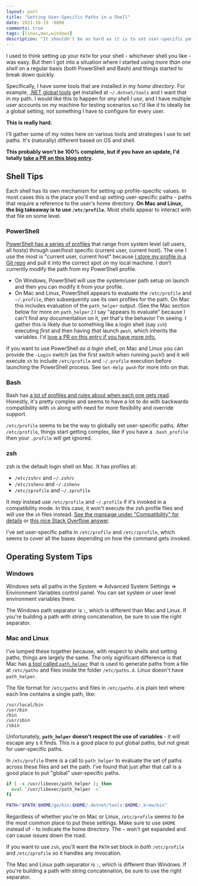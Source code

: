```yaml
---
layout: post
title: "Setting User-Specific Paths in a Shell"
date: 2021-10-19 -0800
comments: true
tags: [linux,mac,windows]
description: "It shouldn't be as hard as it is to set user-specific paths at a global level, but it is. Here are some notes I have on what I've found."
---
```

I used to think setting up your `PATH` for your shell - whichever shell you like - was easy. But then I got into a situation where I started using _more than one shell_ on a regular basis (both PowerShell and Bash) and things started to break down quickly.

Specifically, I have some tools that are installed in my _home directory_. For example, [.NET global tools](https://docs.microsoft.com/en-us/dotnet/core/tools/global-tools) get installed at `~/.dotnet/tools` and I want that in my path. I would like this to happen for _any shell I use_, and I have multiple user accounts on my machine for testing scenarios so I'd like it to ideally be a global setting, not something I have to configure for every user.

**This is really hard.**

I'll gather some of my notes here on various tools and strategies I use to set paths. It's (naturally) different based on OS and shell.

**This probably won't be 100% complete, but if you have an update, I'd totally [take a PR on this blog entry](https://github.com/tillig/tillig.github.io/pulls).**

## Shell Tips

Each shell has its own mechanism for setting up profile-specific values. In most cases this is the place you'll end up setting user-specific paths - paths that require a reference to the user's home directory. **On Mac and Linux, the big takeaway is to use `/etc/profile`.** Most shells appear to interact with that file on some level.

### PowerShell

[PowerShell has a series of profiles](https://docs.microsoft.com/en-us/powershell/module/microsoft.powershell.core/about/about_profiles?view=powershell-7.1) that range from system level (all users, all hosts) through user/host specific (current user, current  host). The one I use the most is "current user, current host" because [I store my profile in a Git repo](https://github.com/tillig/PowerShellProfile) and pull it into the correct spot on my local machine. I don't currently modify the path from my PowerShell profile.

- On Windows, PowerShell will use the system/user path setup on launch and then you can modify it from your profile.
- On Mac and Linux, PowerShell appears to evaluate the `/etc/profile` and `~/.profile`, then subsequently use its own profiles for the path. On Mac this includes evaluation of the `path_helper` output. (See the Mac section below for more on `path_helper`.) I say "appears to evaluate" because I can't find any documentation on it, yet that's the behavior I'm seeing. I gather this is likely due to something like a login shell (say `zsh`) executing _first_ and then having _that_ launch `pwsh`, which inherits the variables. I'd [love a PR on this entry if you have more info.](https://github.com/tillig/tillig.github.io/pulls)

If you want to use PowerShell _as a login shell_, on Mac and Linux you can provide the `-Login` switch (as the first switch when running `pwsh`!) and it will execute `sh` to include `/etc/profile` and `~/.profile` execution before launching the PowerShell process. See `Get-Help pwsh` for more info on that.

### Bash

Bash has [a lot of profiles and rules about when each one gets read](https://www.baeldung.com/linux/bashrc-vs-bash-profile-vs-profile). Honestly, it's pretty complex and seems to have a lot to do with backwards compatibility with `sh` along with need for more flexibility and override support.

`/etc/profile` seems to be the way to globally set user-specific paths. After `/etc/profile`, things start getting complex, like if you have a `.bash_profile` then your `.profile` will get ignored.

### zsh

zsh is the default login shell on Mac. It has profiles at:

- `/etc/zshrc` and `~/.zshrc`
- `/etc/zshenv` and `~/.zshenv`
- `/etc/zprofile` and `~/.zprofile`

It _may_ instead use `/etc/profile` and `~/.profile` if it's invoked in a compatibility mode. In this case, it won't execute the zsh profile files and will use the `sh` files instead. [See the manpage under "Compatibility" for details](https://linux.die.net/man/1/zshall) or [this nice Stack Overflow answer](https://stackoverflow.com/a/10583324/8116).

I've set user-specific paths in `/etc/profile` and `/etc/zprofile`, which seems to cover all the bases depending on how the command gets invoked.

## Operating System Tips

### Windows

Windows sets all paths in the System => Advanced System Settings => Environment Variables control panel. You can set system or user level environment variables there.

The Windows path separator is `;`, which is different than Mac and Linux. If you're building a path with string concatenation, be sure to use the right separator.

### Mac and Linux

I've lumped these together because, with respect to shells and setting paths, things are largely the same. The only significant difference is that Mac has [a tool called `path_helper`](https://www.unix.com/man-page/osx/8/path_helper) that is used to generate paths from a file at `/etc/paths` and files inside the folder `/etc/paths.d`. Linux doesn't have `path_helper`.

The file format for `/etc/paths` and files in `/etc/paths.d` is plain text where each line contains a single path, like:

```text
/usr/local/bin
/usr/bin
/bin
/usr/sbin
/sbin
```

Unfortunately, **`path_helper` doesn't respect the use of variables** - it will escape any `$` it finds. This is a good place to put global paths, but not great for user-specific paths.

In `/etc/profile` there is a call to `path_helper` to evaluate the set of paths across these files and set the path. I've found that just after that call is a good place to put "global" user-specific paths.

```sh
if [ -x /usr/libexec/path_helper ]; then
  eval `/usr/libexec/path_helper -s`
fi

PATH="$PATH:$HOME/go/bin:$HOME/.dotnet/tools:$HOME/.krew/bin"
```

Regardless of whether you're on Mac or Linux, `/etc/profile` seems to be the most common place to put these settings. Make sure to use `$HOME` instead of `~` to indicate the home directory. The `~` won't get expanded and can cause issues down the road.

If you want to use `zsh`, you'll want the `PATH` set block in _both_ `/etc/profile` and `/etc/zprofile` so it handles any invocation.

The Mac and Linux path separator is `:`, which is different than Windows. If you're building a path with string concatenation, be sure to use the right separator.
